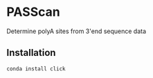 # PASScan
Determine polyA sites from 3'end sequence data

## Installation
```
conda install click
```